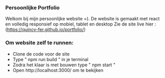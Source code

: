 ### Persoonlijke Portfolio

Welkom bij mijn persoonlijke website =). De website is gemaakt met react en volledig responsief op mobiel, tablet en desktop
Zie de site live hier : (https://quincy-fer.github.io/portfolio/)

### Om website zelf te runnen: 

* Clone de code voor de site
* Type " npm run build " in je terminal
* Zodra het klaar is met bouwen type " npm start "
* Open http://localhost:3000/ om te bekijken

